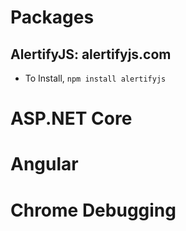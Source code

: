 # Packages
## AlertifyJS: alertifyjs.com
* To Install, `npm install alertifyjs`

# ASP.NET Core

# Angular

# Chrome Debugging
